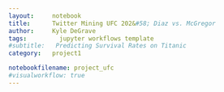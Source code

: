 ```yaml
---
layout:     notebook
title:      Twitter Mining UFC 202&#58; Diaz vs. McGregor
author:     Kyle DeGrave
tags: 		  jupyter workflows template
#subtitle:   Predicting Survival Rates on Titanic
category:   project1

notebookfilename: project_ufc
#visualworkflow: true
---
```

